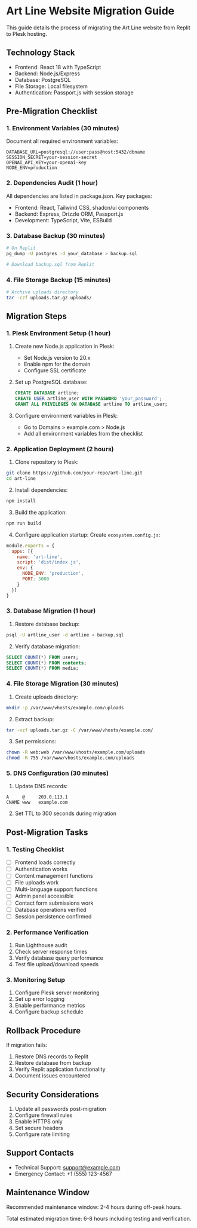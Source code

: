# Art Line Website Migration Guide

This guide details the process of migrating the Art Line website from Replit to Plesk hosting.

## Technology Stack

- Frontend: React 18 with TypeScript
- Backend: Node.js/Express
- Database: PostgreSQL
- File Storage: Local filesystem
- Authentication: Passport.js with session storage

## Pre-Migration Checklist

### 1. Environment Variables (30 minutes)
Document all required environment variables:
```env
DATABASE_URL=postgresql://user:pass@host:5432/dbname
SESSION_SECRET=your-session-secret
OPENAI_API_KEY=your-openai-key
NODE_ENV=production
```

### 2. Dependencies Audit (1 hour)
All dependencies are listed in package.json. Key packages:
- Frontend: React, Tailwind CSS, shadcn/ui components
- Backend: Express, Drizzle ORM, Passport.js
- Development: TypeScript, Vite, ESBuild

### 3. Database Backup (30 minutes)
```bash
# On Replit
pg_dump -U postgres -d your_database > backup.sql

# Download backup.sql from Replit
```

### 4. File Storage Backup (15 minutes)
```bash
# Archive uploads directory
tar -czf uploads.tar.gz uploads/
```

## Migration Steps

### 1. Plesk Environment Setup (1 hour)

1. Create new Node.js application in Plesk:
   - Set Node.js version to 20.x
   - Enable npm for the domain
   - Configure SSL certificate

2. Set up PostgreSQL database:
   ```sql
   CREATE DATABASE artline;
   CREATE USER artline_user WITH PASSWORD 'your_password';
   GRANT ALL PRIVILEGES ON DATABASE artline TO artline_user;
   ```

3. Configure environment variables in Plesk:
   - Go to Domains > example.com > Node.js
   - Add all environment variables from the checklist

### 2. Application Deployment (2 hours)

1. Clone repository to Plesk:
```bash
git clone https://github.com/your-repo/art-line.git
cd art-line
```

2. Install dependencies:
```bash
npm install
```

3. Build the application:
```bash
npm run build
```

4. Configure application startup:
Create `ecosystem.config.js`:
```javascript
module.exports = {
  apps: [{
    name: 'art-line',
    script: 'dist/index.js',
    env: {
      NODE_ENV: 'production',
      PORT: 5000
    }
  }]
}
```

### 3. Database Migration (1 hour)

1. Restore database backup:
```bash
psql -U artline_user -d artline < backup.sql
```

2. Verify database migration:
```sql
SELECT COUNT(*) FROM users;
SELECT COUNT(*) FROM contents;
SELECT COUNT(*) FROM media;
```

### 4. File Storage Migration (30 minutes)

1. Create uploads directory:
```bash
mkdir -p /var/www/vhosts/example.com/uploads
```

2. Extract backup:
```bash
tar -xzf uploads.tar.gz -C /var/www/vhosts/example.com/
```

3. Set permissions:
```bash
chown -R web:web /var/www/vhosts/example.com/uploads
chmod -R 755 /var/www/vhosts/example.com/uploads
```

### 5. DNS Configuration (30 minutes)

1. Update DNS records:
```
A     @     203.0.113.1
CNAME www   example.com
```

2. Set TTL to 300 seconds during migration

## Post-Migration Tasks

### 1. Testing Checklist

- [ ] Frontend loads correctly
- [ ] Authentication works
- [ ] Content management functions
- [ ] File uploads work
- [ ] Multi-language support functions
- [ ] Admin panel accessible
- [ ] Contact form submissions work
- [ ] Database operations verified
- [ ] Session persistence confirmed

### 2. Performance Verification

1. Run Lighthouse audit
2. Check server response times
3. Verify database query performance
4. Test file upload/download speeds

### 3. Monitoring Setup

1. Configure Plesk server monitoring
2. Set up error logging
3. Enable performance metrics
4. Configure backup schedule

## Rollback Procedure

If migration fails:

1. Restore DNS records to Replit
2. Restore database from backup
3. Verify Replit application functionality
4. Document issues encountered

## Security Considerations

1. Update all passwords post-migration
2. Configure firewall rules
3. Enable HTTPS only
4. Set secure headers
5. Configure rate limiting

## Support Contacts

- Technical Support: support@example.com
- Emergency Contact: +1 (555) 123-4567

## Maintenance Window

Recommended maintenance window: 2-4 hours during off-peak hours.

Total estimated migration time: 6-8 hours including testing and verification.